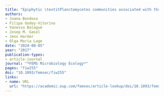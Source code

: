 ```yaml
---
title: "Epiphytic \textitPlanctomycetes communities associated with three main groups of macroalgae"
authors:
- Joana Bondoso
- Filipa Godoy-Vitorino
- Vanessa Balagué
- Josep M. Gasol
- Jens Harder
- Olga Maria Lage
date: "2024-08-05"
year: "2017"
publication-types:
- article-journal
journal: "*FEMS Microbiology Ecology*"
pages: "fiw255"
doi: "10.1093/femsec/fiw255"
links:
- name: URL
  url: "https://academic.oup.com/femsec/article-lookup/doi/10.1093/femsec/fiw255"
---
```

